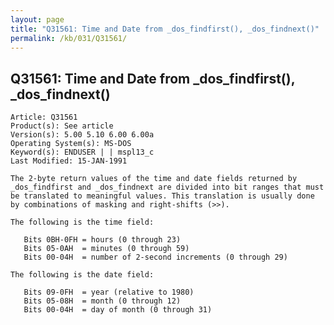 ```yaml
---
layout: page
title: "Q31561: Time and Date from _dos_findfirst(), _dos_findnext()"
permalink: /kb/031/Q31561/
---
```


## Q31561: Time and Date from _dos_findfirst(), _dos_findnext()

	Article: Q31561
	Product(s): See article
	Version(s): 5.00 5.10 6.00 6.00a
	Operating System(s): MS-DOS
	Keyword(s): ENDUSER | | mspl13_c
	Last Modified: 15-JAN-1991
	
	The 2-byte return values of the time and date fields returned by
	_dos_findfirst and _dos_findnext are divided into bit ranges that must
	be translated to meaningful values. This translation is usually done
	by combinations of masking and right-shifts (>>).
	
	The following is the time field:
	
	   Bits 0BH-0FH = hours (0 through 23)
	   Bits 05-0AH  = minutes (0 through 59)
	   Bits 00-04H  = number of 2-second increments (0 through 29)
	
	The following is the date field:
	
	   Bits 09-0FH  = year (relative to 1980)
	   Bits 05-08H  = month (0 through 12)
	   Bits 00-04H  = day of month (0 through 31)
